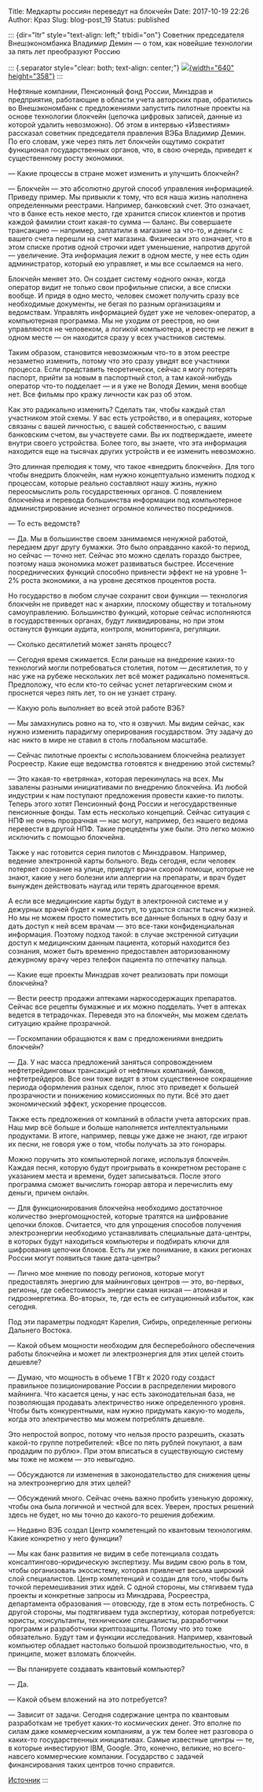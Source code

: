 Title: Медкарты россиян переведут на блокчейн
Date: 2017-10-19 22:26
Author: Краз
Slug: blog-post_19
Status: published

::: {dir="ltr" style="text-align: left;" trbidi="on"}
Советник председателя Внешэкономбанка Владимир Демин — о том, как новейшие технологии за пять лет преобразуют Россию  

::: {.separator style="clear: both; text-align: center;"}
[![](https://2.bp.blogspot.com/-kgY9MqiFvnc/WemIxKQD9AI/AAAAAAAAOI8/3EPOv50zWbssqnvOVRbB6oiV5yAhBC-yQCLcBGAs/s640/DSC_7214.jpg){width="640" height="358"}](https://2.bp.blogspot.com/-kgY9MqiFvnc/WemIxKQD9AI/AAAAAAAAOI8/3EPOv50zWbssqnvOVRbB6oiV5yAhBC-yQCLcBGAs/s1600/DSC_7214.jpg)
:::

  
Нефтяные компании, Пенсионный фонд России, Минздрав и предприятия, работающие в области учета авторских прав, обратились во Внешэкономбанк с предложениями запустить пилотные проекты на основе технологии блокчейн (цепочка цифровых записей, данные из которой удалить невозможно). Об этом в интервью «Известиям» рассказал советник председателя правления ВЭБа Владимир Демин. По его словам, уже через пять лет блокчейн ощутимо сократит функционал государственных органов, что, в свою очередь, приведет к существенному росту экономики.  
  
— Какие процессы в стране может изменить и улучшить блокчейн?  
  
— Блокчейн — это абсолютно другой способ управления информацией. Приведу пример. Мы привыкли к тому, что вся наша жизнь наполнена определенными реестрами. Например, банковский счет. Это означает, что в банке есть некое место, где хранится список клиентов и против каждой фамилии стоит какая-то сумма — баланс. Вы совершаете трансакцию — например, заплатили в магазине за что-то, и деньги с вашего счета перешли на счет магазина. Физически это означает, что в этом списке против одной строчки идет уменьшение, напротив другой — увеличение. Эта информация лежит в одном месте, у нее есть один администратор, который ею управляет, и мы все ссылаемся на него.  
  
Блокчейн меняет это. Он создает систему «одного окна», когда оператор видит не только свои профильные списки, а все списки вообще. И придя в одно место, человек сможет получить сразу все необходимые документы, не бегая по разным организациям и ведомствам. Управлять информацией будет уже не человек-оператор, а компьютерная программа. Мы не уходим от реестров, но они управляются не человеком, а логикой компьютера, и реестр не лежит в одном месте — он находится сразу у всех участников системы.  
  
Таким образом, становится невозможным что-то в этом реестре незаметно изменить, потому что это сразу увидят все участники процесса. Если представить теоретически, сейчас я могу потерять паспорт, прийти за новым в паспортный стол, а там какой-нибудь оператор что-то подделает — и я уже не Володя Демин, меня вообще нет. Все фильмы про кражу личности как раз об этом.  
  
Как это радикально изменить? Сделать так, чтобы каждый стал участником этой схемы. У вас есть устройство, и в операциях, которые связаны с вашей личностью, с вашей собственностью, с вашим банковским счетом, вы участвуете сами. Вы их подтверждаете, имеете внутри своего устройства. Более того, вы знаете, что эта информация находится еще на тысячах других устройств и ее изменить невозможно.  
  
Это длинная прелюдия к тому, что такое «внедрить блокчейн». Для того чтобы внедрить блокчейн, нам нужно концептуально изменить подход к процессам, которые реально составляют нашу жизнь, нужно переосмыслить роль государственных органов. С появлением блокчейна и перевода большинства информации под компьютерное администрирование исчезнет огромное количество посредников.  
  
— То есть ведомств?  
  
— Да. Мы в большинстве своем занимаемся ненужной работой, передаем друг другу бумажки. Это было оправданно какой-то период, но сейчас — точно нет. Сейчас это можно сделать гораздо быстрее, поэтому наша экономика может развиваться быстрее. Иссечение посреднических функций способно привнести эффект не на уровне 1–2% роста экономики, а на уровне десятков процентов роста.  
  
Но государство в любом случае сохранит свои функции — технология блокчейн не приведет нас к анархии, плоскому обществу и тотальному самоуправлению. Большинство функций, которые сейчас исполняются в государственных органах, будут ликвидированы, но при этом останутся функции аудита, контроля, мониторинга, регуляции.  
  
— Сколько десятилетий может занять процесс?  
  
— Сегодня время сжимается. Если раньше на внедрение каких-то технологий могли потребоваться столетия, потом — десятилетия, то у нас уже на рубеже нескольких лет всё может радикально поменяться. Предположу, что если кто-то сейчас уснет летаргическим сном и проснется через пять лет, то он не узнает страну.  
  
— Какую роль выполняет во всей этой работе ВЭБ?  
  
— Мы замахнулись ровно на то, что я озвучил. Мы видим сейчас, как нужно изменить парадигму оперирования государством. Эту задачу до нас никто в мире не ставил в столь глобальном масштабе.  
  
— Сейчас пилотные проекты с использованием блокчейна реализует Росреестр. Какие еще ведомства готовятся к внедрению этой системы?  
  
— Это какая-то «ветрянка», которая перекинулась на всех. Мы завалены разными инициативами по внедрению блокчейна. Из любой индустрии к нам поступают предложения провести какие-то пилоты. Теперь этого хотят Пенсионный фонд России и негосударственные пенсионные фонды. Там есть несколько концепций. Сейчас ситуация с НПФ не очень прозрачная — нас могут, например, без нашего ведома перевести в другой НПФ. Такие прецеденты уже были. Это легко можно исключить с помощью блокчейна.  
  
Также у нас готовится серия пилотов с Минздравом. Например, ведение электронной карты больного. Ведь сегодня, если человек потеряет сознание на улице, приедут врачи скорой помощи, которые не знают, какие у него болезни или аллергии на препараты, и врач будет вынужден действовать наугад или терять драгоценное время.  
  
А если все медицинские карты будут в электронной системе и у дежурных врачей будет к ним доступ, то удастся спасти тысячи жизней. Но мы не можем просто поместить все данные больных в одну базу и дать доступ к ней всем врачам — это все-таки конфиденциальная информация. Поэтому подход такой: в случае экстренной ситуации доступ к медицинским данным пациента, который находится без сознания, может быть временно предоставлен авторизованному дежурному врачу через телефон пациента по отпечатку пальца.  
  
— Какие еще проекты Минздрав хочет реализовать при помощи блокчейна?  
  
— Вести реестр продажи аптеками наркосодержащих препаратов. Сейчас все рецепты бумажные и их можно подделать. Учет в аптеках ведется в тетрадочках. Переведя это на блокчейн, мы можем сделать ситуацию крайне прозрачной.  
  
— Госкомпании обращаются к вам с предложениями внедрить блокчейн?  
  
— Да. У нас масса предложений заняться сопровождением нефтетрейдинговых трансакций от нефтяных компаний, банков, нефтетрейдеров. Все они тоже видят в этом существенное сокращение периода оформления разных сделок, плюс это приведет к большей прозрачности и понижению комиссионных по пути. Всё это дает экономический эффект, ускорение процессов.  
  
Также есть предложения от компаний в области учета авторских прав. Наш мир всё больше и больше наполняется интеллектуальными продуктами. В итоге, например, певцы уже даже не знают, где играют их песни, не говоря уже о том, чтобы получать за это гонорары.  
  
Можно поручить это компьютерной логике, используя блокчейн. Каждая песня, которую будут проигрывать в конкретном ресторане с указанием места и времени, будет записываться. После этого программа сможет вычислить гонорар автора и перечислить ему деньги, причем онлайн.  
  
— Для функционирования блокчейна необходимо достаточное количество энергомощностей, которые тратятся на шифрование цепочки блоков. Считается, что для упрощения способов получения электроэнергии необходимо устанавливать специальные дата-центры, в которых будут находиться компьютеры и подбирать ключи для шифрования цепочки блоков. Есть ли уже понимание, в каких регионах России могут появиться такие дата-центры?  
  
— Лично мое мнение по поводу регионов, которые могут предоставлять энергию для майнинговых центров — это, во-первых, регионы, где себестоимость энергии самая низкая — атомная и гидроэнергетика. Во-вторых, те, где есть ее ситуационный избыток, как сегодня.  
  
Под эти параметры подходят Карелия, Сибирь, определенные регионы Дальнего Востока.  
  
— Какой объем мощности необходим для бесперебойного обеспечения работы блокчейна и может ли электроэнергия для этих целей стоить дешевле?  
  
— Думаю, что мощность в объеме 1 ГВт к 2020 году создаст правильное позиционирование России в распределении мирового майнинга. Что касается цены, у нас есть законодательная база, не позволяющая продавать электричество ниже определенного уровня. Чтобы быть конкурентными, нам нужно придумать какую-то модель, когда это электричество мы можем потреблять дешевле.  
  
Это непростой вопрос, потому что нельзя просто разрешить, сказать какой-то группе потребителей: «Все по пять рублей покупают, а вам продадим по рублю». При этом вписаться в существующую систему мы тоже не можем — это невыгодно.  
  
— Обсуждаются ли изменения в законодательство для снижения цены на электроэнергию для этих целей?  
  
— Обсуждений много. Сейчас очень важно пробить узенькую дорожку, чтобы она была логичной и честной для всех. Уверен, простых решений здесь не будет, но мы точно до какого-то решения добежим.  
  
— Недавно ВЭБ создал Центр компетенций по квантовым технологиям. Какие конкретно у него функции?  
  
— Мы как банк развития не видим в себе потенциала создать консалтингово-юридическую экспертизу. Мы видим свою роль в том, чтобы организовать экосистему, которая привлечет весьма широкий слой специалистов. Центр компетенций и создан для того, чтобы быть точкой перемешивания этих идей. С одной стороны, мы стягиваем туда проекты и конкретные запросы из Минздрава, Росреестра, департамента образования — отовсюду, где в этом есть потребность. С другой стороны, мы подтягиваем туда экспертизу, которая потребуется: юристы, консультанты, технические специалисты, разработчики программ и разработчики криптозащиты. Потому что это тоже обязательно. Будут там и функции исследования. Например, квантовый компьютер обладает настолько большой производительностью, что, в принципе, может взломать блокчейн.  
  
— Вы планируете создавать квантовый компьютер?  
  
— Да.  
  
— Какой объем вложений на это потребуется?  
  
— Зависит от задачи. Сегодня содержание центра по квантовым разработкам не требует каких-то космических денег. Это вполне по силам даже коммерческим компаниям, а уж тем более нет разговора о каких-то государственных инициативах. Самые известные центры — те, в которые инвестируют IBM, Google. Это, конечно, великие, но всего-навсего коммерческие компании. Государство с задачей финансирования таких центров точно справится.  
  
[Источник](https://iz.ru/636638/veb-pfr-i-minzdrav-zapuskaiut-proekty-na-blokcheine)
:::
